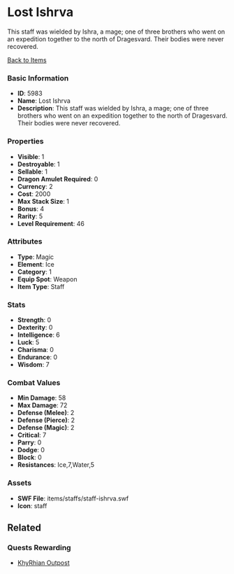 # Lost Ishrva

This staff was wielded by Ishra, a mage; one of three brothers who went on an expedition together to the north of Dragesvard.  Their bodies were never recovered.

[Back to Items](../items.md)

### Basic Information

- **ID**: 5983
- **Name**: Lost Ishrva
- **Description**: This staff was wielded by Ishra, a mage; one of three brothers who went on an expedition together to the north of Dragesvard.  Their bodies were never recovered.

### Properties

- **Visible**: 1
- **Destroyable**: 1
- **Sellable**: 1
- **Dragon Amulet Required**: 0
- **Currency**: 2
- **Cost**: 2000
- **Max Stack Size**: 1
- **Bonus**: 4
- **Rarity**: 5
- **Level Requirement**: 46

### Attributes

- **Type**: Magic
- **Element**: Ice
- **Category**: 1
- **Equip Spot**: Weapon
- **Item Type**: Staff

### Stats

- **Strength**: 0
- **Dexterity**: 0
- **Intelligence**: 6
- **Luck**: 5
- **Charisma**: 0
- **Endurance**: 0
- **Wisdom**: 7

### Combat Values

- **Min Damage**: 58
- **Max Damage**: 72
- **Defense (Melee)**: 2
- **Defense (Pierce)**: 2
- **Defense (Magic)**: 2
- **Critical**: 7
- **Parry**: 0
- **Dodge**: 0
- **Block**: 0
- **Resistances**: Ice,7,Water,5

### Assets

- **SWF File**: items/staffs/staff-ishrva.swf
- **Icon**: staff

## Related

### Quests Rewarding

- [KhyRhian Outpost](../quests/815-khyrhian-outpost.md)

